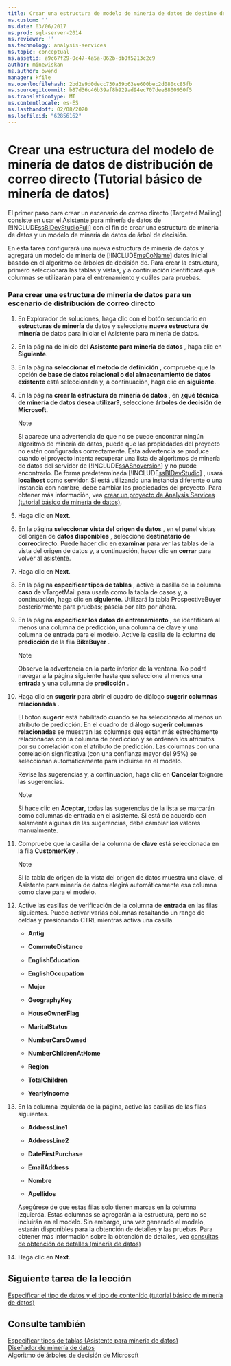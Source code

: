 ```yaml
---
title: Crear una estructura de modelo de minería de datos de destino de correo directo (tutorial básico de minería de datos) | Microsoft Docs
ms.custom: ''
ms.date: 03/06/2017
ms.prod: sql-server-2014
ms.reviewer: ''
ms.technology: analysis-services
ms.topic: conceptual
ms.assetid: a9c67f29-0c47-4a5a-862b-db0f5213c2c9
author: minewiskan
ms.author: owend
manager: kfile
ms.openlocfilehash: 2bd2e9d0decc730a59b63ee600bec2d080cc85fb
ms.sourcegitcommit: b87d36c46b39af8b929ad94ec707dee8800950f5
ms.translationtype: MT
ms.contentlocale: es-ES
ms.lasthandoff: 02/08/2020
ms.locfileid: "62856162"
---
```

# <a name="creating-a-targeted-mailing-mining-model-structure-basic-data-mining-tutorial"></a>Crear una estructura del modelo de minería de datos de distribución de correo directo (Tutorial básico de minería de datos)
  El primer paso para crear un escenario de correo directo (Targeted Mailing) consiste en usar el Asistente para minería de datos de [!INCLUDE[ssBIDevStudioFull](../includes/ssbidevstudiofull-md.md)] con el fin de crear una estructura de minería de datos y un modelo de minería de datos de árbol de decisión.  
  
 En esta tarea configurará una nueva estructura de minería de datos y agregará un modelo de minería de [!INCLUDE[msCoName](../includes/msconame-md.md)] datos inicial basado en el algoritmo de árboles de decisión de. Para crear la estructura, primero seleccionará las tablas y vistas, y a continuación identificará qué columnas se utilizarán para el entrenamiento y cuáles para pruebas.  
  
### <a name="to-create-a-mining-structure-for-the-targeted-mailing-scenario"></a>Para crear una estructura de minería de datos para un escenario de distribución de correo directo  
  
1.  En Explorador de soluciones, haga clic con el botón secundario en **estructuras de minería** de datos y seleccione **nueva estructura de minería** de datos para iniciar el Asistente para minería de datos.  
  
2.  En la página de inicio del **Asistente para minería de datos** , haga clic en **Siguiente**.  
  
3.  En la página **seleccionar el método de definición** , compruebe que la opción **de base de datos relacional o del almacenamiento de datos existente** está seleccionada y, a continuación, haga clic en **siguiente**.  
  
4.  En la página **crear la estructura de minería de datos** , en **¿qué técnica de minería de datos desea utilizar?**, seleccione **árboles de decisión de Microsoft**.  
  
    > [!NOTE]  
    >  Si aparece una advertencia de que no se puede encontrar ningún algoritmo de minería de datos, puede que las propiedades del proyecto no estén configuradas correctamente. Esta advertencia se produce cuando el proyecto intenta recuperar una lista de algoritmos de minería de datos del servidor de [!INCLUDE[ssASnoversion](../includes/ssasnoversion-md.md)] y no puede encontrarlo. De forma predeterminada [!INCLUDE[ssBIDevStudio](../includes/ssbidevstudio-md.md)] , usará **localhost** como servidor. Si está utilizando una instancia diferente o una instancia con nombre, debe cambiar las propiedades del proyecto. Para obtener más información, vea [crear un proyecto de Analysis Services &#40;tutorial básico de minería de datos&#41;](../../2014/tutorials/creating-an-analysis-services-project-basic-data-mining-tutorial.md).  
  
5.  Haga clic en **Next**.  
  
6.  En la página **seleccionar vista del origen de datos** , en el panel vistas del origen de **datos disponibles** , seleccione **destinatario de correo**directo. Puede hacer clic en **examinar** para ver las tablas de la vista del origen de datos y, a continuación, hacer clic en **cerrar** para volver al asistente.  
  
7.  Haga clic en **Next**.  
  
8.  En la página **especificar tipos de tablas** , active la casilla de la columna **caso** de vTargetMail para usarla como la tabla de casos y, a continuación, haga clic en **siguiente**. Utilizará la tabla ProspectiveBuyer posteriormente para pruebas; pásela por alto por ahora.  
  
9. En la página **especificar los datos de entrenamiento** , se identificará al menos una columna de predicción, una columna de clave y una columna de entrada para el modelo. Active la casilla de la columna de **predicción** de la fila **BikeBuyer** .  
  
    > [!NOTE]  
    >  Observe la advertencia en la parte inferior de la ventana. No podrá navegar a la página siguiente hasta que seleccione al menos una **entrada** y una columna de **predicción** .  
  
10. Haga clic en **sugerir** para abrir el cuadro de diálogo **sugerir columnas relacionadas** .  
  
     El botón **sugerir** está habilitado cuando se ha seleccionado al menos un atributo de predicción. En el cuadro de diálogo **sugerir columnas relacionadas** se muestran las columnas que están más estrechamente relacionadas con la columna de predicción y se ordenan los atributos por su correlación con el atributo de predicción. Las columnas con una correlación significativa (con una confianza mayor del 95%) se seleccionan automáticamente para incluirse en el modelo.  
  
     Revise las sugerencias y, a continuación, haga clic en **Cancelar** toignore las sugerencias.  
  
    > [!NOTE]  
    >  Si hace clic en **Aceptar**, todas las sugerencias de la lista se marcarán como columnas de entrada en el asistente. Si está de acuerdo con solamente algunas de las sugerencias, debe cambiar los valores manualmente.  
  
11. Compruebe que la casilla de la columna de **clave** está seleccionada en la fila **CustomerKey** .  
  
    > [!NOTE]  
    >  Si la tabla de origen de la vista del origen de datos muestra una clave, el Asistente para minería de datos elegirá automáticamente esa columna como clave para el modelo.  
  
12. Active las casillas de verificación de la columna de **entrada** en las filas siguientes. Puede activar varias columnas resaltando un rango de celdas y presionando CTRL mientras activa una casilla.  
  
    -   **Antig**  
  
    -   **CommuteDistance**  
  
    -   **EnglishEducation**  
  
    -   **EnglishOccupation**  
  
    -   **Mujer**  
  
    -   **GeographyKey**  
  
    -   **HouseOwnerFlag**  
  
    -   **MaritalStatus**  
  
    -   **NumberCarsOwned**  
  
    -   **NumberChildrenAtHome**  
  
    -   **Region**  
  
    -   **TotalChildren**  
  
    -   **YearlyIncome**  
  
13. En la columna izquierda de la página, active las casillas de las filas siguientes.  
  
    -   **AddressLine1**  
  
    -   **AddressLine2**  
  
    -   **DateFirstPurchase**  
  
    -   **EmailAddress**  
  
    -   **Nombre**  
  
    -   **Apellidos**  
  
     Asegúrese de que estas filas solo tienen marcas en la columna izquierda. Estas columnas se agregarán a la estructura, pero no se incluirán en el modelo. Sin embargo, una vez generado el modelo, estarán disponibles para la obtención de detalles y las pruebas. Para obtener más información sobre la obtención de detalles, vea [consultas de obtención de detalles &#40;minería de datos&#41;](../../2014/analysis-services/data-mining/drillthrough-queries-data-mining.md)  
  
14. Haga clic en **Next**.  
  
## <a name="next-task-in-lesson"></a>Siguiente tarea de la lección  
 [Especificar el tipo de datos y el tipo de contenido &#40;tutorial básico de minería de datos&#41;](../../2014/tutorials/specifying-the-data-type-and-content-type-basic-data-mining-tutorial.md)  
  
## <a name="see-also"></a>Consulte también  
 [Especificar tipos de tablas &#40;Asistente para minería de datos&#41;](../../2014/analysis-services/specify-table-types-data-mining-wizard.md)   
 [Diseñador de minería de datos](../../2014/analysis-services/data-mining/data-mining-designer.md)   
 [Algoritmo de árboles de decisión de Microsoft](../../2014/analysis-services/data-mining/microsoft-decision-trees-algorithm.md)  
  
  
